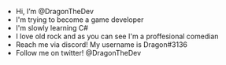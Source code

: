 - Hi, I’m @DragonTheDev
- I'm trying to become a game developer
- I'm slowly learning C#
- I love old rock and as you can see I'm a proffesional comedian
- Reach me via discord! My username is Dragon#3136
- Follow me on twitter! @DragonTheDev

